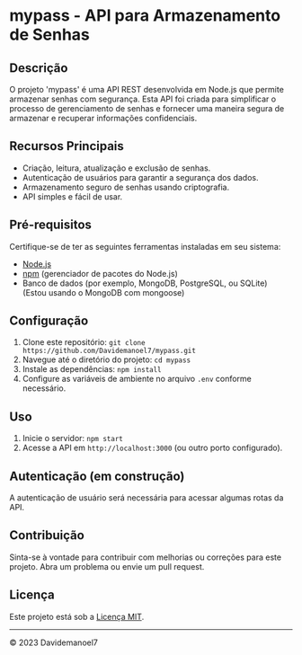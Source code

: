 # mypass - API para Armazenamento de Senhas

## Descrição
O projeto 'mypass' é uma API REST desenvolvida em Node.js que permite armazenar senhas com segurança. Esta API foi criada para simplificar o processo de gerenciamento de senhas e fornecer uma maneira segura de armazenar e recuperar informações confidenciais.

## Recursos Principais
- Criação, leitura, atualização e exclusão de senhas.
- Autenticação de usuários para garantir a segurança dos dados.
- Armazenamento seguro de senhas usando criptografia.
- API simples e fácil de usar.

## Pré-requisitos
Certifique-se de ter as seguintes ferramentas instaladas em seu sistema:
- [Node.js](https://nodejs.org/)
- [npm](https://www.npmjs.com/) (gerenciador de pacotes do Node.js)
- Banco de dados (por exemplo, MongoDB, PostgreSQL, ou SQLite) (Estou usando o MongoDB com mongoose)

## Configuração
1. Clone este repositório: `git clone https://github.com/Davidemanoel7/mypass.git`
2. Navegue até o diretório do projeto: `cd mypass`
3. Instale as dependências: `npm install`
4. Configure as variáveis de ambiente no arquivo `.env` conforme necessário.

## Uso
1. Inicie o servidor: `npm start`
2. Acesse a API em `http://localhost:3000` (ou outro porto configurado).

## Autenticação (em construção)
A autenticação de usuário será necessária para acessar algumas rotas da API.

## Contribuição
Sinta-se à vontade para contribuir com melhorias ou correções para este projeto. Abra um problema ou envie um pull request.

## Licença
Este projeto está sob a [Licença MIT](LICENSE).

---

© 2023 Davidemanoel7